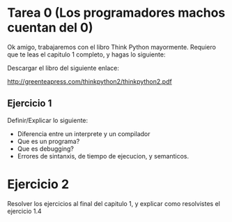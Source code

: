 # Tarea 0 (Los programadores machos cuentan del 0)

Ok amigo, trabajaremos con el libro Think Python mayormente.
Requiero que te leas el capitulo 1 completo, y hagas lo siguiente:

Descargar el libro del siguiente enlace:

http://greenteapress.com/thinkpython2/thinkpython2.pdf

## Ejercicio 1

Definir/Explicar lo siguiente:

- Diferencia entre un interprete y un compilador
- Que es un programa?
- Que es debugging?
- Errores de sintanxis, de tiempo de ejecucion, y semanticos.

# Ejercicio 2

Resolver los ejercicios al final del capitulo 1, y explicar como resolvistes
el ejercicio 1.4
